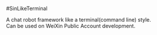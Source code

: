 #SinLikeTerminal


A chat robot framework like a terminal(command line) style.<br />
Can be used on WeiXin Public Account development.
